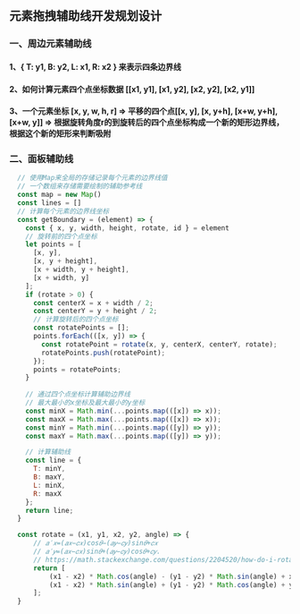 ## 元素拖拽辅助线开发规划设计
  ### 一、周边元素辅助线
  #### 1、{ T: y1, B: y2, L: x1, R: x2 } 来表示四条边界线 
  #### 2、如何计算元素四个点坐标数据 [[x1, y1], [x1, y2], [x2, y2], [x2, y1]]
  #### 3、一个元素坐标 [x, y, w, h, r] => 平移的四个点[[x, y], [x, y+h], [x+w, y+h], [x+w, y]] => 根据旋转角度r的到旋转后的四个点坐标构成一个新的矩形边界线，根据这个新的矩形来判断吸附
  ### 二、面板辅助线

  ```js
    // 使用Map来全局的存储记录每个元素的边界线值
    // 一个数组来存储需要绘制的辅助参考线
    const map = new Map()
    const lines = []
    // 计算每个元素的边界线坐标
    const getBoundary = (element) => {
      const { x, y, width, height, rotate, id } = element
      // 旋转前的四个点坐标
      let points = [
        [x, y],
        [x, y + height],
        [x + width, y + height],
        [x + width, y]
      ];
      if (rotate > 0) {
        const centerX = x + width / 2;
        const centerY = y + height / 2;
        // 计算旋转后的四个点坐标
        const rotatePoints = [];
        points.forEach(([x, y]) => {
          const rotatePoint = rotate(x, y, centerX, centerY, rotate);
          rotatePoints.push(rotatePoint);
        });
        points = rotatePoints;
      }
      
      // 通过四个点坐标计算辅助边界线
      // 最大最小的x坐标及最大最小的y坐标
      const minX = Math.min(...points.map(([x]) => x));
      const maxX = Math.max(...points.map(([x]) => x));
      const minY = Math.min(...points.map(([y]) => y));
      const maxY = Math.max(...points.map(([y]) => y));

      // 计算辅助线
      const line = {
        T: minY,
        B: maxY,
        L: minX,
        R: maxX
      };
      return line;
    }

    const rotate = (x1, y1, x2, y2, angle) => {
        // 𝑎′𝑥=(𝑎𝑥−𝑐𝑥)cos𝜃−(𝑎𝑦−𝑐𝑦)sin𝜃+𝑐𝑥
        // 𝑎′𝑦=(𝑎𝑥−𝑐𝑥)sin𝜃+(𝑎𝑦−𝑐𝑦)cos𝜃+𝑐𝑦.
        // https://math.stackexchange.com/questions/2204520/how-do-i-rotate-a-line-segment-in-a-specific-point-on-the-line
        return [
            (x1 - x2) * Math.cos(angle) - (y1 - y2) * Math.sin(angle) + x2,
            (x1 - x2) * Math.sin(angle) + (y1 - y2) * Math.cos(angle) + y2
        ];
    }
  ```
